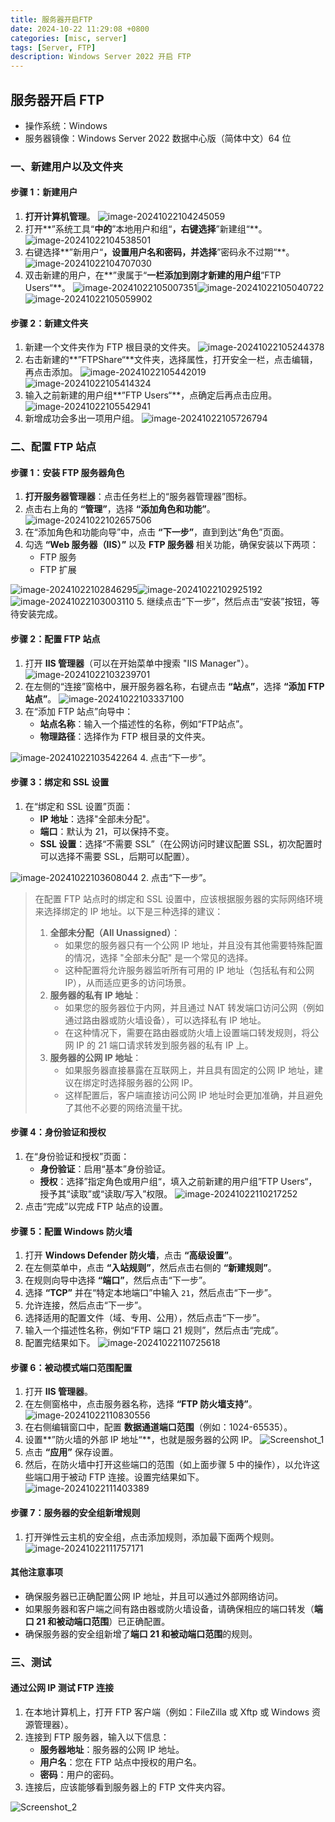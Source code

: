 ```yaml
---
title: 服务器开启FTP
date: 2024-10-22 11:29:08 +0800
categories: [misc, server]
tags: [Server, FTP]
description: Windows Server 2022 开启 FTP
---
```

## 服务器开启 FTP
- 操作系统：Windows
- 服务器镜像：Windows Server 2022 数据中心版（简体中文）64 位

### 一、新建用户以及文件夹

#### 步骤 1：新建用户

1. **打开计算机管理**。
![image-20241022104245059](/assets/media/pictures/other/服务器开启FTP.assets/image-20241022104245059.png)
2. 打开**”系统工具“**中的**”本地用户和组“**，右键选择**”新建组“**。
![image-20241022104538501](/assets/media/pictures/other/服务器开启FTP.assets/image-20241022104538501.png)
3. 右键选择**”新用户“**，设置用户名和密码，并选择**”密码永不过期“**。
![image-20241022104707030](/assets/media/pictures/other/服务器开启FTP.assets/image-20241022104707030.png)
4. 双击新建的用户，在**”隶属于“**一栏添加到刚才新建的用户组**”FTP Users“**。
![image-20241022105007351](/assets/media/pictures/other/服务器开启FTP.assets/image-20241022105007351.png)![image-20241022105040722](/assets/media/pictures/other/服务器开启FTP.assets/image-20241022105040722.png)![image-20241022105059902](/assets/media/pictures/other/服务器开启FTP.assets/image-20241022105059902.png)

#### 步骤 2：新建文件夹
1. 新建一个文件夹作为 FTP 根目录的文件夹。
![image-20241022105244378](/assets/media/pictures/other/服务器开启FTP.assets/image-20241022105244378.png)
2. 右击新建的**”FTPShare“**文件夹，选择属性，打开安全一栏，点击编辑，再点击添加。
![image-20241022105442019](/assets/media/pictures/other/服务器开启FTP.assets/image-20241022105442019.png)![image-20241022105414324](/assets/media/pictures/other/服务器开启FTP.assets/image-20241022105414324.png)
3. 输入之前新建的用户组**”FTP Users“**，点确定后再点击应用。
![image-20241022105542941](/assets/media/pictures/other/服务器开启FTP.assets/image-20241022105542941.png)
4. 新增成功会多出一项用户组。
![image-20241022105726794](/assets/media/pictures/other/服务器开启FTP.assets/image-20241022105726794.png)

### 二、配置 FTP 站点

#### 步骤 1：安装 FTP 服务器角色

1. **打开服务器管理器**：点击任务栏上的“服务器管理器”图标。
2. 点击右上角的 **“管理”**，选择 **“添加角色和功能”**。
![image-20241022102657506](/assets/media/pictures/other/服务器开启FTP.assets/image-20241022102657506.png)
3. 在“添加角色和功能向导”中，点击 **“下一步”**，直到到达“角色”页面。
4. 勾选 **“Web 服务器（IIS）”** 以及 **FTP 服务器** 相关功能，确保安装以下两项：
   - FTP 服务
   - FTP 扩展

![image-20241022102846295](/assets/media/pictures/other/服务器开启FTP.assets/image-20241022102846295.png)![image-20241022102925192](/assets/media/pictures/other/服务器开启FTP.assets/image-20241022102925192.png)![image-20241022103003110](/assets/media/pictures/other/服务器开启FTP.assets/image-20241022103003110.png)
5. 继续点击“下一步”，然后点击“安装”按钮，等待安装完成。

#### 步骤 2：配置 FTP 站点

1. 打开 **IIS 管理器**（可以在开始菜单中搜索 "IIS Manager"）。
![image-20241022103239701](/assets/media/pictures/other/服务器开启FTP.assets/image-20241022103239701.png)
2. 在左侧的“连接”窗格中，展开服务器名称，右键点击 **“站点”**，选择 **“添加 FTP 站点”**。
![image-20241022103337100](/assets/media/pictures/other/服务器开启FTP.assets/image-20241022103337100.png)
3. 在“添加 FTP 站点”向导中：
   - **站点名称**：输入一个描述性的名称，例如“FTP站点”。
   - **物理路径**：选择作为 FTP 根目录的文件夹。
   

![image-20241022103542264](/assets/media/pictures/other/服务器开启FTP.assets/image-20241022103542264.png)
4. 点击“下一步”。

#### 步骤 3：绑定和 SSL 设置

1. 在“绑定和 SSL 设置”页面：
   - **IP 地址**：选择"全部未分配"。
   - **端口**：默认为 21，可以保持不变。
   - **SSL 设置**：选择“不需要 SSL”（在公网访问时建议配置 SSL，初次配置时可以选择不需要 SSL，后期可以配置）。
   

![image-20241022103608044](/assets/media/pictures/other/服务器开启FTP.assets/image-20241022103608044.png)
2. 点击“下一步”。

> 在配置 FTP 站点时的绑定和 SSL 设置中，应该根据服务器的实际网络环境来选择绑定的 IP 地址。以下是三种选择的建议：
>
> 1. **全部未分配（All Unassigned）**：
>    - 如果您的服务器只有一个公网 IP 地址，并且没有其他需要特殊配置的情况，选择 "全部未分配" 是一个常见的选择。
>    - 这种配置将允许服务器监听所有可用的 IP 地址（包括私有和公网 IP），从而适应更多的访问场景。
> 2. **服务器的私有 IP 地址**：
>    - 如果您的服务器位于内网，并且通过 NAT 转发端口访问公网（例如通过路由器或防火墙设备），可以选择私有 IP 地址。
>    - 在这种情况下，需要在路由器或防火墙上设置端口转发规则，将公网 IP 的 21 端口请求转发到服务器的私有 IP 上。
> 3. **服务器的公网 IP 地址**：
>    - 如果服务器直接暴露在互联网上，并且具有固定的公网 IP 地址，建议在绑定时选择服务器的公网 IP。
>    - 这样配置后，客户端直接访问公网 IP 地址时会更加准确，并且避免了其他不必要的网络流量干扰。

#### 步骤 4：身份验证和授权

1. 在“身份验证和授权”页面：
   - **身份验证**：启用“基本”身份验证。
   - **授权**：选择”指定角色或用户组“，填入之前新建的用户组”FTP Users“，授予其“读取”或“读取/写入”权限。
   ![image-20241022110217252](/assets/media/pictures/other/服务器开启FTP.assets/image-20241022110217252.png)
2. 点击“完成”以完成 FTP 站点的设置。

#### 步骤 5：配置 Windows 防火墙

1. 打开 **Windows Defender 防火墙**，点击 **“高级设置”**。
2. 在左侧菜单中，点击 **“入站规则”**，然后点击右侧的 **“新建规则”**。
3. 在规则向导中选择 **“端口”**，然后点击“下一步”。
4. 选择 **“TCP”** 并在“特定本地端口”中输入 `21`，然后点击“下一步”。
5. 允许连接，然后点击“下一步”。
6. 选择适用的配置文件（域、专用、公用），然后点击“下一步”。
7. 输入一个描述性名称，例如“FTP 端口 21 规则”，然后点击“完成”。
8. 配置完结果如下。
![image-20241022110725618](/assets/media/pictures/other/服务器开启FTP.assets/image-20241022110725618.png)

#### 步骤 6：被动模式端口范围配置

1. 打开 **IIS 管理器**。
2. 在左侧窗格中，点击服务器名称，选择 **“FTP 防火墙支持”**。
    ![image-20241022110830556](/assets/media/pictures/other/服务器开启FTP.assets/image-20241022110830556.png)
3. 在右侧编辑窗口中，配置 **数据通道端口范围**（例如：1024-65535）。
4. 设置**”防火墙的外部 IP 地址“**，也就是服务器的公网 IP。
    ![Screenshot_1](/assets/media/pictures/other/服务器开启FTP.assets/Screenshot_1.png)
5. 点击 **“应用”** 保存设置。
6. 然后，在防火墙中打开这些端口的范围（如上面步骤 5 中的操作），以允许这些端口用于被动 FTP 连接。设置完结果如下。
![image-20241022111403389](/assets/media/pictures/other/服务器开启FTP.assets/image-20241022111403389.png)

#### 步骤 7：服务器的安全组新增规则

1. 打开弹性云主机的安全组，点击添加规则，添加最下面两个规则。
![image-20241022111757171](/assets/media/pictures/other/服务器开启FTP.assets/image-20241022111757171.png)

#### 其他注意事项

- 确保服务器已正确配置公网 IP 地址，并且可以通过外部网络访问。
- 如果服务器和客户端之间有路由器或防火墙设备，请确保相应的端口转发（**端口 21 和被动端口范围**）已正确配置。
- 确保服务器的安全组新增了**端口 21 和被动端口范围**的规则。

### 三、测试

#### 通过公网 IP 测试 FTP 连接

1. 在本地计算机上，打开 FTP 客户端（例如：FileZilla 或 Xftp 或 Windows 资源管理器）。
2. 连接到 FTP 服务器，输入以下信息：
   - **服务器地址**：服务器的公网 IP 地址。
   - **用户名**：您在 FTP 站点中授权的用户名。
   - **密码**：用户的密码。
3. 连接后，应该能够看到服务器上的 FTP 文件夹内容。

![Screenshot_2](/assets/media/pictures/other/服务器开启FTP.assets/Screenshot_2.png)
